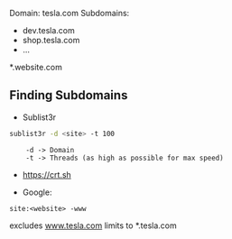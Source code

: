 Domain: tesla.com
Subdomains:
- dev.tesla.com
- shop.tesla.com
- ...


\*.website.com

## Finding Subdomains

- Sublist3r
```bash
sublist3r -d <site> -t 100
```
        -d -> Domain
        -t -> Threads (as high as possible for max speed)

- https://crt.sh

- Google:
```
site:<website> -www
```
excludes www.tesla.com
limits to \*.tesla.com